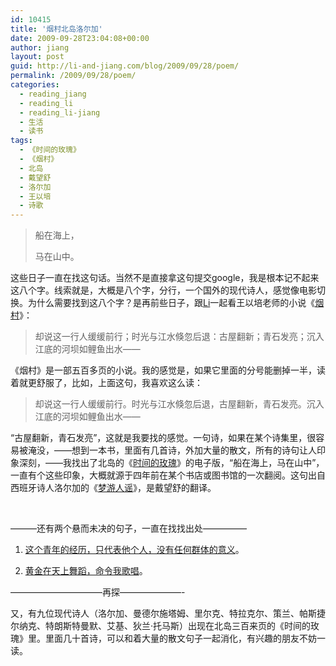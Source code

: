 ```yaml
---
id: 10415
title: '烟村北岛洛尔加'
date: 2009-09-28T23:04:08+00:00
author: jiang
layout: post
guid: http://li-and-jiang.com/blog/2009/09/28/poem/
permalink: /2009/09/28/poem/
categories:
  - reading_jiang
  - reading_li
  - reading_li-jiang
  - 生活
  - 读书
tags:
  - 《时间的玫瑰》
  - 《烟村》
  - 北岛
  - 戴望舒
  - 洛尔加
  - 王以培
  - 诗歌
---
```

> <p align="left">
>   船在海上，
> </p>
> 
> <p align="left">
>   马在山中。
> </p>

这些日子一直在找这句话。当然不是直接拿这句提交google，我是根本记不起来这八个字。线索就是，大概是八个字，分行，一个国外的现代诗人，感觉像电影切换。为什么需要找到这八个字？是再前些日子，跟<a href="http://li-and-jiang.com/blog/2009/09/09/yan-cun/" target="_blank">Li</a>一起看王以培老师的小说《<a href="http://www.douban.com/subject/3853410/" target="_blank">烟村</a>》：

> 却说这一行人缓缓前行；时光与江水倏忽后退：古屋翻新；青石发亮；沉入江底的河坝如鲤鱼出水——

《烟村》是一部五百多页的小说。我的感觉是，如果它里面的分号能删掉一半，读着就更舒服了，比如，上面这句，我喜欢这么读：

> 却说这一行人缓缓前行。时光与江水倏忽后退，古屋翻新，青石发亮。沉入江底的河坝如鲤鱼出水——

“古屋翻新，青石发亮”，这就是我要找的感觉。一句诗，如果在某个诗集里，很容易被淹没，——想到一本书，里面有几首诗，外加大量的散文，所有的诗句让人印象深刻，——我找出了北岛的《<a href="http://www.douban.com/subject/1401795/" target="_blank">时间的玫瑰</a>》的电子版，“船在海上，马在山中”，一直有个这些印象，大概就源于四年前在某个书店或图书馆的一次翻阅。这句出自西班牙诗人洛尔加的《<a href="http://www.civilwind.com/beidao/bd071104.htm" target="_blank">梦游人谣</a>》，是戴望舒的翻译。

&#160;

&#8212;&#8212;&#8212;还有两个悬而未决的句子，一直在找找出处&#8212;&#8212;&#8212;&#8212;&#8212;

1. <a href="http://li-and-jiang.com/blog/2009/08/25/for-words/" target="_blank">这个青年的经历，只代表他个人，没有任何群体的意义</a>。

2. <a href="http://li-and-jiang.com/blog/2006/10/12/%E9%BB%84%E9%87%91%E5%9C%A8%E5%A4%A9%E4%B8%8A%E8%88%9E%E8%B9%88%EF%BC%8C%E5%91%BD%E4%BB%A4%E6%88%91%E6%AD%8C%E5%94%B1/" target="_blank">黄金在天上舞蹈，命令我歌唱</a>。

&#8212;&#8212;&#8212;&#8212;&#8212;&#8212;&#8212;&#8212;&#8212;&#8212;&#8211;再探&#8212;&#8212;&#8212;&#8212;&#8212;&#8212;&#8212;-

又，有九位现代诗人（洛尔加、曼德尔施塔姆、里尔克、特拉克尔、策兰、帕斯捷尔纳克、特朗斯特曼默、艾基、狄兰·托马斯）出现在北岛三百来页的《时间的玫瑰》里。里面几十首诗，可以和着大量的散文句子一起消化，有兴趣的朋友不妨一读。